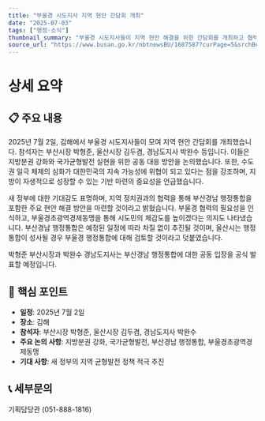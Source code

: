 ```yaml
---
title: "부울경 시도지사 지역 현안 간담회 개최"
date: "2025-07-03"
tags: ["행정·소식"]
thumbnail_summary: "부울경 시도지사들이 지역 현안 해결을 위한 간담회를 개최하고 협력 방안을 논의했습니다."
source_url: "https://www.busan.go.kr/nbtnewsBU/1687587?curPage=5&srchBeginDt=&srchEndDt=&srchKey=&srchText="
---
```


# 상세 요약

## 📋 주요 내용
2025년 7월 2일, 김해에서 부울경 시도지사들이 모여 지역 현안 간담회를 개최했습니다. 참석자는 부산시장 박형준, 울산시장 김두겸, 경남도지사 박완수 등입니다. 이들은 지방분권 강화와 국가균형발전 실현을 위한 공동 대응 방안을 논의했습니다. 또한, 수도권 일극 체제의 심화가 대한민국의 지속 가능성에 위협이 되고 있다는 점을 강조하며, 지방이 자생적으로 성장할 수 있는 기반 마련의 중요성을 언급했습니다.

새 정부에 대한 기대감도 표명하며, 지역 정치권과의 협력을 통해 부산경남 행정통합을 포함한 주요 현안 해결 방안을 마련할 것이라고 밝혔습니다. 부울경 협력의 필요성을 인식하고, 부울경초광역경제동맹을 통해 시도민의 체감도를 높이겠다는 의지도 나타냈습니다. 부산경남 행정통합은 예정된 일정에 따라 차질 없이 추진될 것이며, 울산시는 행정통합이 성사될 경우 부울경 행정통합에 대해 검토할 것이라고 덧붙였습니다.

박형준 부산시장과 박완수 경남도지사는 부산경남 행정통합에 대한 공동 입장을 공식 발표할 예정입니다.

## 🎯 핵심 포인트
- **일정**: 2025년 7월 2일
- **장소**: 김해
- **참석자**: 부산시장 박형준, 울산시장 김두겸, 경남도지사 박완수
- **주요 논의 사항**: 지방분권 강화, 국가균형발전, 부산경남 행정통합, 부울경초광역경제동맹
- **기대 사항**: 새 정부의 지역 균형발전 정책 적극 추진

## 📞 세부문의
기획담당관 (051-888-1816)